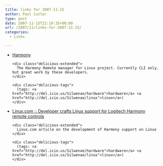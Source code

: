 ```yaml
---
title: links for 2007-11-15
author: Paul Cutler
type: post
date: 2007-11-15T22:19:35+00:00
url: /2007/11/links-for-2007-11-15/
categories:
  - Links

---
```

<ul class="delicious">
  <li>
    <div class="delicious-link">
      <a href="http://www.phildev.net/harmony/support.shtml">Harmony</a>
    </div>
    
    <div class="delicious-extended">
      The Harmony Remote manager for Linux project. Currently CLI only, but great work by these developers.
    </div>
    
    <div class="delicious-tags">
      (tags: <a href="http://del.icio.us/Silwenae/hardware">hardware</a> <a href="http://del.icio.us/Silwenae/linux">linux</a>)
    </div>
  </li>
  
  <li>
    <div class="delicious-link">
      <a href="http://www.linux.com/feature/121149">Linux.com :: Developer crafts Linux support for Logitech Harmony remote controls</a>
    </div>
    
    <div class="delicious-extended">
      Linux.com article on the development of Harmony support on Linux
    </div>
    
    <div class="delicious-tags">
      (tags: <a href="http://del.icio.us/Silwenae/hardware">hardware</a> <a href="http://del.icio.us/Silwenae/linux">linux</a>)
    </div>
  </li>
</ul>